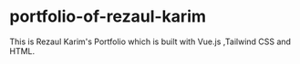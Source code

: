 # portfolio-of-rezaul-karim
This is Rezaul Karim's Portfolio which is built with Vue.js ,Tailwind CSS and HTML.
